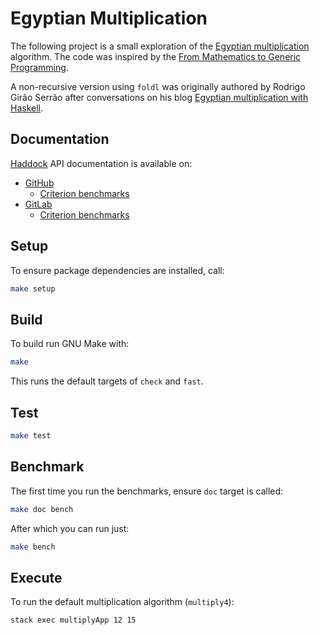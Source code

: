 # Egyptian Multiplication

The following project is a small exploration of the [Egyptian
multiplication](https://en.wikipedia.org/wiki/Ancient_Egyptian_multiplication)
algorithm. The code was inspired by the [From Mathematics to Generic
Programming](https://dl.acm.org/doi/book/10.5555/2643027).

A non-recursive version using `foldl` was originally authored by Rodrigo Girão
Serrão after conversations on his blog [Egyptian multiplication with
Haskell](https://mathspp.com/blog/egyptian-multiplication).

## Documentation

[Haddock](https://www.haskell.org/haddock/doc/html/index.html) API
documentation is available on:

* [GitHub](https://frankhjung.github.io/haskell-multiply/)
  * [Criterion benchmarks](https://frankhjung.github.io/haskell-multiply/benchmark.html)
* [GitLab](https://frankhjung1.gitlab.io/haskell-multiply/)
  * [Criterion benchmarks](https://frankhjung1.gitlab.io/haskell-multiply/benchmark.html)

## Setup

To ensure package dependencies are installed, call:

```bash
make setup
```

## Build

To build run GNU Make with:

```bash
make
```

This runs the default targets of `check` and `fast`.

## Test

```bash
make test
```

## Benchmark

The first time you run the benchmarks, ensure `doc` target is called:

```bash
make doc bench
```

After which you can run just:

```bash
make bench
```

## Execute

To run the default multiplication algorithm (`multiply4`):

```bash
stack exec multiplyApp 12 15
```
